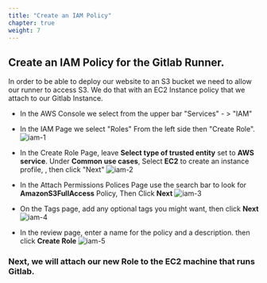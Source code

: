 ```yaml
---
title: "Create an IAM Policy"
chapter: true
weight: 7
---
```


## Create an IAM Policy for the Gitlab Runner.

In order to be able to deploy our website to an S3 bucket we need to allow our runner to access S3.
We do that with an EC2 Instance policy that we attach to our Gitlab Instance.

- In the AWS Console we select from the upper bar "Services" - > "IAM"

- In the IAM Page we select "Roles" From the left side then "Create Role".
![iam-1](/images/iam_p1.png)

- In the Create Role Page, leave **Select type of trusted entity**  set to **AWS service**. Under **Common use cases**, Select **EC2** to create an instance profile, , then click "Next"
![iam-2](/images/iam_p2.png)

- In the Attach Permissions Polices Page use the search bar to look for **AmazonS3FullAccess** Policy, Then Click **Next**
![iam-3](/images/iam_p3.png)

- On the Tags page, add any optional tags you might want, then click **Next**
![iam-4](/images/iam_p4.png)

- In the review page, enter a name for the policy and a description. then click **Create Role**
![iam-5](/images/iam_p5.png)

### Next, we will attach our new Role to the EC2 machine that runs Gitlab.
